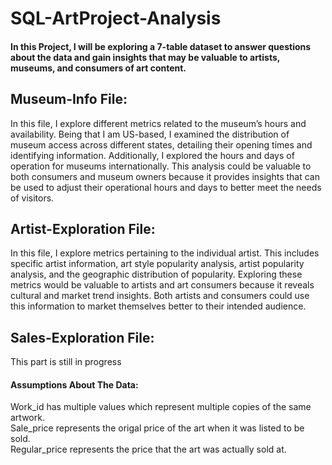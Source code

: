 # SQL-ArtProject-Analysis


#### In this Project, I will be exploring a 7-table dataset to answer questions about the data and gain insights that may be valuable to artists, museums, and consumers of art content.


## Museum-Info File:
In this file, I explore different metrics related to the museum’s hours and availability. Being that I am US-based, I examined the distribution of museum access across different states, detailing their opening times and identifying information. Additionally, I explored the hours and days of operation for museums internationally. This analysis could be valuable to both consumers and museum owners because it provides insights that can be used to adjust their operational hours and days to better meet the needs of visitors.


## Artist-Exploration File:
In this file, I explore metrics pertaining to the individual artist. This includes specific artist information, art style popularity analysis, artist popularity analysis, and the geographic distribution of popularity. Exploring these metrics would be valuable to artists and art consumers because it reveals cultural and market trend insights. Both artists and consumers could use this information to market themselves better to their intended audience.


## Sales-Exploration File:
This part is still in progress


#### Assumptions About The Data: 
Work_id has multiple values which represent multiple copies of the same artwork.<br/>
Sale_price represents the origal price of the art when it was listed to be sold.<br/>
Regular_price represents the price that the art was actually sold at.
